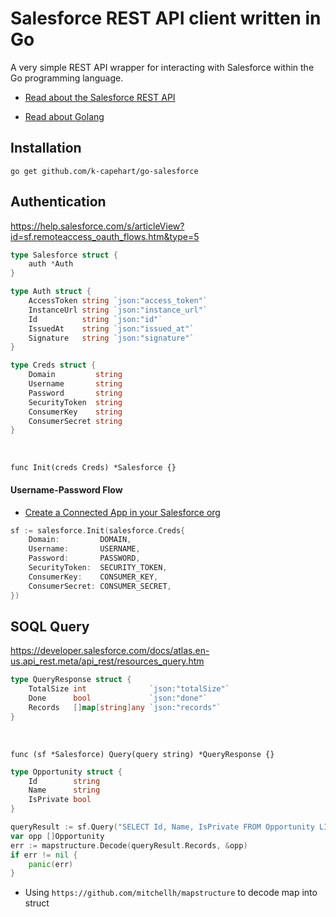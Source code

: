 # Salesforce REST API client written in Go

A very simple REST API wrapper for interacting with Salesforce within the Go programming language.

- [Read about the Salesforce REST API](https://developer.salesforce.com/docs/atlas.en-us.api_rest.meta/api_rest/intro_rest.htm)

- [Read about Golang](https://go.dev/doc/)

## Installation
```
go get github.com/k-capehart/go-salesforce
```

## Authentication

https://help.salesforce.com/s/articleView?id=sf.remoteaccess_oauth_flows.htm&type=5

```go
type Salesforce struct {
    auth *Auth
}

type Auth struct {
    AccessToken string `json:"access_token"`
    InstanceUrl string `json:"instance_url"`
    Id          string `json:"id"`
    IssuedAt    string `json:"issued_at"`
    Signature   string `json:"signature"`
}

type Creds struct {
    Domain         string
    Username       string
    Password       string
    SecurityToken  string
    ConsumerKey    string
    ConsumerSecret string
}
```

<br>

`func Init(creds Creds) *Salesforce {}`

#### Username-Password Flow
- [Create a Connected App in your Salesforce org](https://help.salesforce.com/s/articleView?id=sf.connected_app_create.htm&type=5)

```go
sf := salesforce.Init(salesforce.Creds{
    Domain:         DOMAIN,
    Username:       USERNAME,
    Password:       PASSWORD,
    SecurityToken:  SECURITY_TOKEN,
    ConsumerKey:    CONSUMER_KEY,
    ConsumerSecret: CONSUMER_SECRET,
})
```

## SOQL Query

https://developer.salesforce.com/docs/atlas.en-us.api_rest.meta/api_rest/resources_query.htm

```go
type QueryResponse struct {
	TotalSize int              `json:"totalSize"`
	Done      bool             `json:"done"`
	Records   []map[string]any `json:"records"`
}
```

<br>

`func (sf *Salesforce) Query(query string) *QueryResponse {}`

```go
type Opportunity struct {
	Id        string
	Name      string
	IsPrivate bool
}
```

```go
queryResult := sf.Query("SELECT Id, Name, IsPrivate FROM Opportunity LIMIT 1")
var opp []Opportunity
err := mapstructure.Decode(queryResult.Records, &opp)
if err != nil {
    panic(err)
}
```
* Using `https://github.com/mitchellh/mapstructure` to decode map into struct